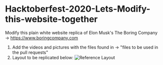 # Hacktoberfest-2020-Lets-Modify-this-website-together
Modify this plain white website replica of Elon Musk's The Boring Company -> https://www.boringcompany.com

1. Add the videos and pictures with the files found in -> "files to be used in the pull requests"
2. Layout to be replicated below: ![Reference Layout](https://user-images.githubusercontent.com/22683645/46261582-6d02e680-c4ed-11e8-8203-13bd1533664f.jpg)
